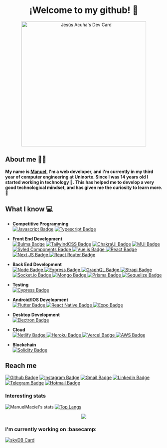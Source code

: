 
<p align="center">
 <h1 align="center">¡Welcome to my github! 👋</h1>
</p>
<div align="center">
<a href="https://app.daily.dev/ManuMaciel"><img src="https://api.daily.dev/devcards/32d69767ef444797812d367806748679.png?r=l2k" width="400" alt="Jesús Acuña's Dev Card"/></a>
</div>

## About me :man_technologist:
**My name is [Manuel](https://manuelmaciel.vercel.app), I'm a web developer, and i'm currently in my third year of computer engineering at Uninorte. Since I was 14 years old I started working in technology 🚀. This has helped me to develop a very good technological mindset, and has given me the curiosity to learn more. 🌠**

## What I know :computer:
- **Competitive Programming**
	<br/> [![Javascript Badge](https://img.shields.io/badge/JavaScript-F7DF1E?style=for-the-badge&logo=javascript&logoColor=black)](https://github.com/ManuelMaciel)
	[![Typescript Badge](https://img.shields.io/badge/Typescript-4269f5?style=for-the-badge&logo=typescript&logoColor=white)](https://github.com/ManuelMaciel)
- **Front End Development**
	<br/> [![Bulma Badge](https://img.shields.io/badge/Bulma-48c78e?style=for-the-badge&logo=bulma&logoColor=white)](https://github.com/ManuelMaciel) [![TailwindCSS Badge](https://img.shields.io/badge/tailwindcss-%2338B2AC?style=for-the-badge&logo=tailwind-css&logoColor=white)](https://github.com/ManuelMaciel) [![ChakraUI Badge](https://img.shields.io/badge/chakra-4ED1C5?style=for-the-badge&logo=chakraui&logoColor=white)](https://github.com/ManuelMaciel) [![MUI Badge](https://img.shields.io/badge/MUI-%230081CB?style=for-the-badge&logo=material-ui&logoColor=white)](https://github.com/ManuelMaciel)
[![Syled Components Badge](https://img.shields.io/badge/styled--components-DB7093?style=for-the-badge&logo=styled-components&logoColor=white)
](https://github.com/ManuelMaciel) [![Vue.js Badge](https://img.shields.io/badge/vuejs-%2335495e?style=for-the-badge&logo=vuedotjs&logoColor=%234FC08D)
](https://github.com/ManuelMaciel) [![React Badge](https://img.shields.io/badge/React-20232A?style=for-the-badge&logo=react&logoColor=61DAFB)
](https://github.com/ManuelMaciel) [![Next JS Badge](https://img.shields.io/badge/NextJS-black?style=for-the-badge&logo=next.js&logoColor=white)
](https://github.com/ManuelMaciel) [![React Router Badge](https://img.shields.io/badge/React_Router-CA4245?style=for-the-badge&logo=react-router&logoColor=white)
](https://github.com/ManuelMaciel)
- **Back End Development**
	<br />[![Node Badge](https://img.shields.io/badge/Node.js-43853D?style=for-the-badge&logo=node.js&logoColor=white)
](https://github.com/ManuelMaciel)[![Express Badge](https://img.shields.io/badge/Express.js-404D59?style=for-the-badge&logo=express&logoColor=white)
](https://github.com/ManuelMaciel)[![GraphQL Badge](https://img.shields.io/badge/-ApolloGraphQL-311C87?style=for-the-badge&logo=apollo-graphql&logoColor=white)
](https://github.com/ManuelMaciel) [![Strapi Badge](https://img.shields.io/badge/-strapi-%232E7EEA?style=for-the-badge&logo=strapi&logoColor=white)
](https://github.com/ManuelMaciel) [![Socket.io Badge](https://img.shields.io/badge/-Socket.io-black?style=for-the-badge&logo=socket.io&logoColor=#010101)
](https://github.com/ManuelMaciel) [![Mongo Badge](https://img.shields.io/badge/MongoDB-4EA94B?style=for-the-badge&logo=mongodb&logoColor=white)
](https://github.com/ManuelMaciel) [![Prisma Badge](https://img.shields.io/badge/Prisma-3982CE?style=for-the-badge&logo=Prisma&logoColor=white)
](https://github.com/ManuelMaciel) [![Sequelize Badge](https://img.shields.io/badge/Sequelize-52B0E7?style=for-the-badge&logo=Sequelize&logoColor=white)
](https://github.com/ManuelMaciel)


- **Testing**
 	<br />[![Cypress Badge](https://img.shields.io/badge/cypress-%23E5E5E5?style=for-the-badge&logo=cypress&logoColor=058a5e)
](https://github.com/ManuelMaciel)


- **Android/IOS Development**
 	<br />[![Flutter Badge](https://img.shields.io/badge/Flutter-02569B?style=for-the-badge&logo=flutter&logoColor=white)
](https://github.com/ManuelMaciel)[![React Native Badge](https://img.shields.io/badge/React_Native-20232A?style=for-the-badge&logo=react&logoColor=61DAFB)
](https://github.com/ManuelMaciel)[![Expo Badge](https://img.shields.io/badge/expo-20232A?style=for-the-badge&logo=expo&logoColor=#D04A37)
](https://github.com/ManuelMaciel)

- **Desktop Development**
 	<br />[![Electron Badge](https://img.shields.io/badge/Electron-191970?style=for-the-badge&logo=Electron&logoColor=white)
](https://github.com/ManuelMaciel)


- **Cloud**
 	<br />[![Netlify Badge](https://img.shields.io/badge/Netlify-%23000000?style=for-the-badge&logo=netlify&logoColor=#00C7B7)
](https://github.com/ManuelMaciel)[![Heroku Badge](https://img.shields.io/badge/Heroku-430098?style=for-the-badge&logo=heroku&logoColor=white)
](https://github.com/ManuelMaciel) [![Vercel Badge](https://img.shields.io/badge/vercel-%23000000?style=for-the-badge&logo=vercel&logoColor=white)
](https://github.com/ManuelMaciel) [![AWS Badge](https://img.shields.io/badge/Amazon_AWS-EADB34?style=for-the-badge&logo=amazon-aws&logoColor=black)
](https://github.com/ManuelMaciel)

- **Blockchain**
 	<br />[![Solidity Badge](https://img.shields.io/badge/Solidity-%23000000?style=for-the-badge&logo=solidity&logoColor=#00C7B7)
](https://github.com/ManuelMaciel)
	
## Reach me 
[![Github Badge](https://img.shields.io/badge/-Github-4D2182?style=for-the-badge&logo=Github&logoColor=white&link=https://github.com/ManuelMaciel)](https://github.com/ManuelMaciel)
[![Instagram Badge](https://img.shields.io/badge/-Instagram-4D2182?style=for-the-badge&logo=instagram&logoColor=white&link=https://www.instagram.com/m_maciel7/)](https://www.instagram.com/m_maciel7/)
[![Gmail Badge](https://img.shields.io/badge/-Gmail-4D2182?style=for-the-badge&logo=gmail&logoColor=white)](mailto:manuelmaciel7001@gmail.com)
[![Linkedin Badge](https://img.shields.io/badge/-LinkedIn-4D2182?style=for-the-badge&logo=Linkedin&logoColor=white&link=https://www.linkedin.com/in/manuelmaciel7/)](https://www.linkedin.com/in/manuelmaciel7/)
[![Telegram Badge](https://img.shields.io/badge/-Telegram-4D2182?style=for-the-badge&labelColor=4D2182&logo=telegram&logoColor=white&link=https://t.me/ManuelMaci)](https://t.me/ManuelMaci)
[![Hotmail Badge](https://img.shields.io/badge/-Hotmail-4D2182?style=for-the-badge&logo=microsoft-outlook&logoColor=white&link=mailto:manuelmaciel7001@hotmail.com)](mailto:manuelmaciel7001@hotmail.com)


### Interesting stats

![ManuelMaciel's stats](https://github-readme-stats.vercel.app/api?username=ManuelMaciel&title_color=7957d5&text_color=ff3860&bg_color=1a1b27&icon_color=DB1A9E&show_icons=true&hide_border=true&hide=issues)
[![Top Langs](https://github-readme-stats.vercel.app/api/top-langs/?username=ManuelMaciel&layout=compact&bg_color=1a1b27&title_color=7957d5&text_color=ff3860&hide_border=true)](https://github.com/ManuelMaciel)
<p align="center">
  <img src ="https://github-readme-streak-stats.herokuapp.com?user=manuelmaciel&theme=buefy-dark&hide_border=true&background=1a1b27">
</p>

### I'm currently working on :basecamp:

[![skyDB Card](https://github-readme-stats.vercel.app/api/pin/?username=ManuelMaciel&repo=skyDB&bg_color=1a1b27&title_color=7957d5&text_color=ff3860&icon_color=DB1A9E&hide_border=true)](https://github.com/ManuelMaciel/skyDB)

<div align="center">
<a href="https://user-images.githubusercontent.com/34004828/193357798-55ff874d-666b-4674-aef7-f184c20ed137.png" alt="Jesús Acuña's Dev Card"/></a>
</div>

